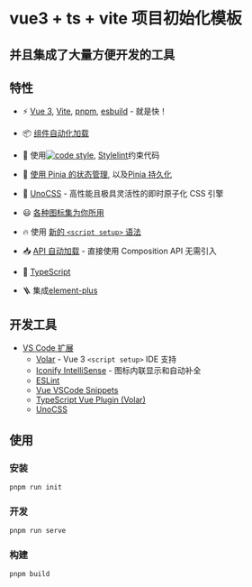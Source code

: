 # vue3 + ts + vite 项目初始化模板

## 并且集成了大量方便开发的工具

## 特性

- ⚡️ [Vue 3](https://github.com/vuejs/core), [Vite](https://github.com/vitejs/vite), [pnpm](https://pnpm.io/), [esbuild](https://github.com/evanw/esbuild) - 就是快！

- 📦 [组件自动化加载](https://github.com/antfu/unplugin-vue-components)

- 🧲 使用[![code style](https://antfu.me/badge-code-style.svg)](https://github.com/antfu/eslint-config), [Stylelint](https://stylelint.io/)约束代码

- 🍍 [使用 Pinia 的状态管理](https://pinia.vuejs.org), 以及[Pinia 持久化](https://prazdevs.github.io/pinia-plugin-persistedstate/)

- 🎨 [UnoCSS](https://github.com/unocss/unocss) - 高性能且极具灵活性的即时原子化 CSS 引擎

- 😃 [各种图标集为你所用](https://github.com/antfu/unocss/tree/main/packages/preset-icons)

- 🔥 使用 [新的 `<script setup>` 语法](https://github.com/vuejs/rfcs/pull/227)

- 📥 [API 自动加载](https://github.com/antfu/unplugin-auto-import) - 直接使用 Composition API 无需引入

- 🦾 [TypeScript](https://github.com/microsoft/TypeScript)

- 🪜 集成[element-plus](https://element-plus.org/)

## 开发工具

- [VS Code 扩展](./.vscode/extensions.json)
  - [Volar](https://marketplace.visualstudio.com/items?itemName=Vue.volar) - Vue 3 `<script setup>` IDE 支持
  - [Iconify IntelliSense](https://marketplace.visualstudio.com/items?itemName=antfu.iconify) - 图标内联显示和自动补全
  - [ESLint](https://marketplace.visualstudio.com/items?itemName=dbaeumer.vscode-eslint)
  - [Vue VSCode Snippets](https://marketplace.visualstudio.com/items?itemName=sdras.vue-vscode-snippets)
  - [TypeScript Vue Plugin (Volar)](https://marketplace.visualstudio.com/items?itemName=Vue.vscode-typescript-vue-plugin)
  - [UnoCSS](https://marketplace.visualstudio.com/items?itemName=antfu.unocss)

## 使用

### 安装

```
pnpm run init
```

### 开发

```
pnpm run serve
```

### 构建

```
pnpm build
```
